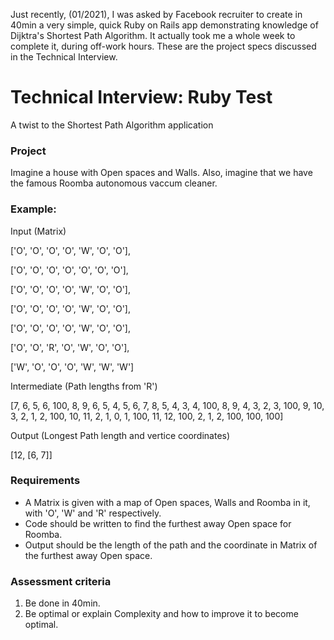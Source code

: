 Just recently, (01/2021), I was asked by Facebook recruiter to create in 40min a very simple, quick Ruby on Rails app demonstrating knowledge of Dijktra's Shortest Path Algorithm. It actually took me a whole week to complete it, during off-work hours. These are the project specs discussed in the Technical Interview.

# Technical Interview: Ruby Test #
A twist to the Shortest Path Algorithm application 
 
### Project ###
 
Imagine a house with Open spaces and Walls. Also, imagine that we have the famous Roomba autonomous vaccum cleaner.

### Example:
Input (Matrix)

  ['O', 'O', 'O', 'O', 'W', 'O', 'O'],

  ['O', 'O', 'O', 'O', 'O', 'O', 'O'],

  ['O', 'O', 'O', 'O', 'W', 'O', 'O'],

  ['O', 'O', 'O', 'O', 'W', 'O', 'O'],

  ['O', 'O', 'O', 'O', 'W', 'O', 'O'],

  ['O', 'O', 'R', 'O', 'W', 'O', 'O'],

  ['W', 'O', 'O', 'O', 'W', 'W', 'W']


Intermediate (Path lengths from 'R')

  [7, 6, 5, 6, 100, 8, 9, 6, 5, 4, 5, 6, 7, 8, 5, 4, 3, 4, 100, 8, 9, 4, 3, 2, 3, 100, 9, 10, 3, 2, 1, 2, 100, 10, 11, 2, 1, 0, 1, 100, 11, 12, 100, 2, 1, 2, 100, 100, 100]

Output (Longest Path length and vertice coordinates)

[12, [6, 7]]
 
### Requirements ###
 
- A Matrix is given with a map of Open spaces, Walls and Roomba in it, with 'O', 'W' and 'R' respectively.
- Code should be written to find the furthest away Open space for Roomba.
- Output should be the length of the path and the coordinate in Matrix of the furthest away Open space.
 
### Assessment criteria ###
 
1. Be done in 40min. 
2. Be optimal or explain Complexity and how to improve it to become optimal.
```